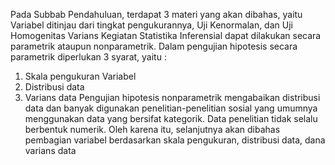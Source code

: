 Pada Subbab Pendahuluan, terdapat 3 materi yang akan dibahas, yaitu Variabel ditinjau dari tingkat pengukurannya, Uji Kenormalan, dan Uji Homogenitas Varians
Kegiatan Statistika Inferensial dapat dilakukan secara parametrik ataupun nonparametrik. Dalam pengujian hipotesis secara parametrik diperlukan 3 syarat, yaitu :
1. Skala pengukuran Variabel
2. Distribusi data
3. Varians data
Pengujian hipotesis nonparametrik mengabaikan distribusi data dan banyak digunakan penelitian-penelitian sosial yang umumnya menggunakan data yang bersifat kategorik.
Data penelitian tidak selalu berbentuk numerik. Oleh karena itu, selanjutnya akan dibahas pembagian variabel berdasarkan skala pengukuran, distribusi data, dana varians data
